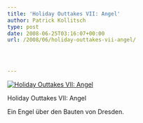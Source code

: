 ```yaml
---
title: 'Holiday Outtakes VII: Angel'
author: Patrick Kollitsch
type: post
date: 2008-06-25T03:16:07+00:00
url: /2008/06/holiday-outtakes-vii-angel/




---
```

<div class="flickr">
  <a href="http://www.flickr.com/photos/schreibblogade/2611155166/" title="Holiday Outtakes VII: Angel"><img src="//farm4.static.flickr.com/3286/2611155166_000e0d094a.jpg" alt="Holiday Outtakes VII: Angel" /></a></p> 
  
  <p>
    Holiday Outtakes <span class="caps">VII</span>: Angel
  </p>
</div>

Ein Engel über den Bauten von Dresden.